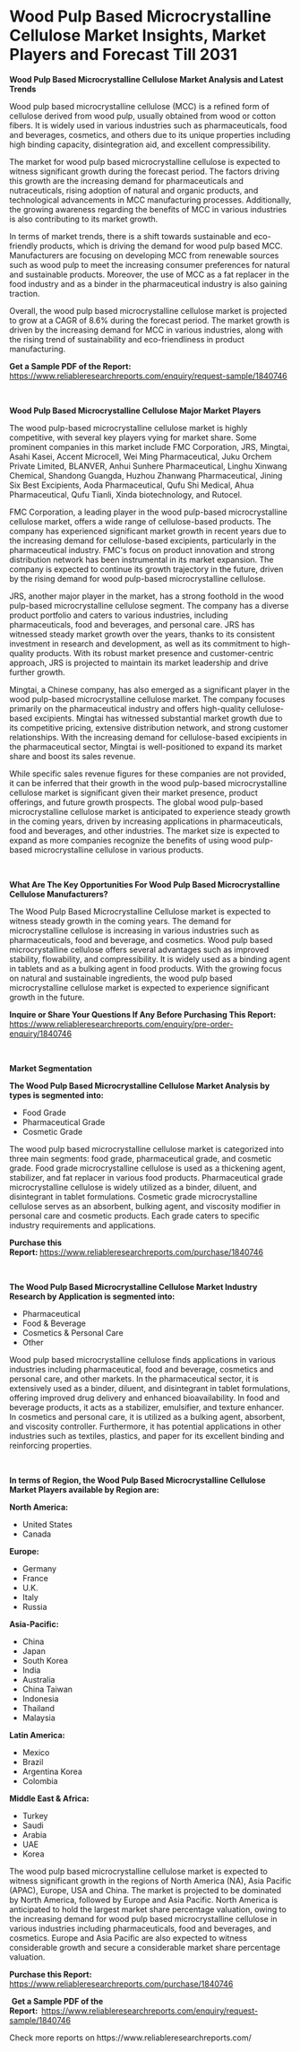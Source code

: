 <p><h1>Wood Pulp Based Microcrystalline Cellulose Market Insights, Market Players and Forecast Till 2031</h1></p><p><strong>Wood Pulp Based Microcrystalline Cellulose Market Analysis and Latest Trends</strong></p>
<p><p>Wood pulp based microcrystalline cellulose (MCC) is a refined form of cellulose derived from wood pulp, usually obtained from wood or cotton fibers. It is widely used in various industries such as pharmaceuticals, food and beverages, cosmetics, and others due to its unique properties including high binding capacity, disintegration aid, and excellent compressibility.</p><p>The market for wood pulp based microcrystalline cellulose is expected to witness significant growth during the forecast period. The factors driving this growth are the increasing demand for pharmaceuticals and nutraceuticals, rising adoption of natural and organic products, and technological advancements in MCC manufacturing processes. Additionally, the growing awareness regarding the benefits of MCC in various industries is also contributing to its market growth.</p><p>In terms of market trends, there is a shift towards sustainable and eco-friendly products, which is driving the demand for wood pulp based MCC. Manufacturers are focusing on developing MCC from renewable sources such as wood pulp to meet the increasing consumer preferences for natural and sustainable products. Moreover, the use of MCC as a fat replacer in the food industry and as a binder in the pharmaceutical industry is also gaining traction.</p><p>Overall, the wood pulp based microcrystalline cellulose market is projected to grow at a CAGR of 8.6% during the forecast period. The market growth is driven by the increasing demand for MCC in various industries, along with the rising trend of sustainability and eco-friendliness in product manufacturing.</p></p>
<p><strong>Get a Sample PDF of the Report:&nbsp;</strong> <a href="https://www.reliableresearchreports.com/enquiry/request-sample/1840746">https://www.reliableresearchreports.com/enquiry/request-sample/1840746</a></p>
<p>&nbsp;</p>
<p><strong>Wood Pulp Based Microcrystalline Cellulose Major Market Players</strong></p>
<p><p>The wood pulp-based microcrystalline cellulose market is highly competitive, with several key players vying for market share. Some prominent companies in this market include FMC Corporation, JRS, Mingtai, Asahi Kasei, Accent Microcell, Wei Ming Pharmaceutical, Juku Orchem Private Limited, BLANVER, Anhui Sunhere Pharmaceutical, Linghu Xinwang Chemical, Shandong Guangda, Huzhou Zhanwang Pharmaceutical, Jining Six Best Excipients, Aoda Pharmaceutical, Qufu Shi Medical, Ahua Pharmaceutical, Qufu Tianli, Xinda biotechnology, and Rutocel.</p><p>FMC Corporation, a leading player in the wood pulp-based microcrystalline cellulose market, offers a wide range of cellulose-based products. The company has experienced significant market growth in recent years due to the increasing demand for cellulose-based excipients, particularly in the pharmaceutical industry. FMC's focus on product innovation and strong distribution network has been instrumental in its market expansion. The company is expected to continue its growth trajectory in the future, driven by the rising demand for wood pulp-based microcrystalline cellulose.</p><p>JRS, another major player in the market, has a strong foothold in the wood pulp-based microcrystalline cellulose segment. The company has a diverse product portfolio and caters to various industries, including pharmaceuticals, food and beverages, and personal care. JRS has witnessed steady market growth over the years, thanks to its consistent investment in research and development, as well as its commitment to high-quality products. With its robust market presence and customer-centric approach, JRS is projected to maintain its market leadership and drive further growth.</p><p>Mingtai, a Chinese company, has also emerged as a significant player in the wood pulp-based microcrystalline cellulose market. The company focuses primarily on the pharmaceutical industry and offers high-quality cellulose-based excipients. Mingtai has witnessed substantial market growth due to its competitive pricing, extensive distribution network, and strong customer relationships. With the increasing demand for cellulose-based excipients in the pharmaceutical sector, Mingtai is well-positioned to expand its market share and boost its sales revenue.</p><p>While specific sales revenue figures for these companies are not provided, it can be inferred that their growth in the wood pulp-based microcrystalline cellulose market is significant given their market presence, product offerings, and future growth prospects. The global wood pulp-based microcrystalline cellulose market is anticipated to experience steady growth in the coming years, driven by increasing applications in pharmaceuticals, food and beverages, and other industries. The market size is expected to expand as more companies recognize the benefits of using wood pulp-based microcrystalline cellulose in various products.</p></p>
<p>&nbsp;</p>
<p><strong>What Are The Key Opportunities For Wood Pulp Based Microcrystalline Cellulose Manufacturers?</strong></p>
<p><p>The Wood Pulp Based Microcrystalline Cellulose market is expected to witness steady growth in the coming years. The demand for microcrystalline cellulose is increasing in various industries such as pharmaceuticals, food and beverage, and cosmetics. Wood pulp based microcrystalline cellulose offers several advantages such as improved stability, flowability, and compressibility. It is widely used as a binding agent in tablets and as a bulking agent in food products. With the growing focus on natural and sustainable ingredients, the wood pulp based microcrystalline cellulose market is expected to experience significant growth in the future.</p></p>
<p><strong>Inquire or Share Your Questions If Any Before Purchasing This Report:</strong> <a href="https://www.reliableresearchreports.com/enquiry/pre-order-enquiry/1840746">https://www.reliableresearchreports.com/enquiry/pre-order-enquiry/1840746</a></p>
<p>&nbsp;</p>
<p><strong>Market Segmentation</strong></p>
<p><strong>The Wood Pulp Based Microcrystalline Cellulose Market Analysis by types is segmented into:</strong></p>
<p><ul><li>Food Grade</li><li>Pharmaceutical Grade</li><li>Cosmetic Grade</li></ul></p>
<p><p>The wood pulp based microcrystalline cellulose market is categorized into three main segments: food grade, pharmaceutical grade, and cosmetic grade. Food grade microcrystalline cellulose is used as a thickening agent, stabilizer, and fat replacer in various food products. Pharmaceutical grade microcrystalline cellulose is widely utilized as a binder, diluent, and disintegrant in tablet formulations. Cosmetic grade microcrystalline cellulose serves as an absorbent, bulking agent, and viscosity modifier in personal care and cosmetic products. Each grade caters to specific industry requirements and applications.</p></p>
<p><strong>Purchase this Report:&nbsp;</strong><a href="https://www.reliableresearchreports.com/purchase/1840746">https://www.reliableresearchreports.com/purchase/1840746</a></p>
<p>&nbsp;</p>
<p><strong>The Wood Pulp Based Microcrystalline Cellulose Market Industry Research by Application is segmented into:</strong></p>
<p><ul><li>Pharmaceutical</li><li>Food & Beverage</li><li>Cosmetics & Personal Care</li><li>Other</li></ul></p>
<p><p>Wood pulp based microcrystalline cellulose finds applications in various industries including pharmaceutical, food and beverage, cosmetics and personal care, and other markets. In the pharmaceutical sector, it is extensively used as a binder, diluent, and disintegrant in tablet formulations, offering improved drug delivery and enhanced bioavailability. In food and beverage products, it acts as a stabilizer, emulsifier, and texture enhancer. In cosmetics and personal care, it is utilized as a bulking agent, absorbent, and viscosity controller. Furthermore, it has potential applications in other industries such as textiles, plastics, and paper for its excellent binding and reinforcing properties.</p></p>
<p>&nbsp;</p>
<p><strong>In terms of Region, the Wood Pulp Based Microcrystalline Cellulose Market Players available by Region are:</strong></p>
<p>
    <p> <strong> North America: </strong>
        <ul>
            <li>United States</li>
            <li>Canada</li>
        </ul>
        </p> 
    <p> <strong> Europe: </strong>
        <ul>
            <li>Germany</li>
            <li>France</li>
            <li>U.K.</li>
            <li>Italy</li>
            <li>Russia</li>
        </ul>
        </p> 
    <p> <strong> Asia-Pacific: </strong>
        <ul>
            <li>China</li>
            <li>Japan</li>
            <li>South Korea</li>
            <li>India</li>
            <li>Australia</li>
            <li>China Taiwan</li>
            <li>Indonesia</li>
            <li>Thailand</li>
            <li>Malaysia</li>
        </ul>
        </p> 
    <p> <strong> Latin America: </strong>
        <ul>
            <li>Mexico</li>
            <li>Brazil</li>
            <li>Argentina Korea</li>
            <li>Colombia</li>
        </ul>
        </p> 
    <p> <strong> Middle East & Africa: </strong>
        <ul>
            <li>Turkey</li>
            <li>Saudi</li>
            <li>Arabia</li>
            <li>UAE</li>
            <li>Korea</li>
        </ul>
    </p>
    </p>
<p><p>The wood pulp based microcrystalline cellulose market is expected to witness significant growth in the regions of North America (NA), Asia Pacific (APAC), Europe, USA and China. The market is projected to be dominated by North America, followed by Europe and Asia Pacific. North America is anticipated to hold the largest market share percentage valuation, owing to the increasing demand for wood pulp based microcrystalline cellulose in various industries including pharmaceuticals, food and beverages, and cosmetics. Europe and Asia Pacific are also expected to witness considerable growth and secure a considerable market share percentage valuation.</p></p>
<p><strong>Purchase this Report: </strong><a href="https://www.reliableresearchreports.com/purchase/1840746">https://www.reliableresearchreports.com/purchase/1840746</a></p>
<p>&nbsp;<strong>Get a Sample PDF of the Report:&nbsp;&nbsp;</strong><a href="https://www.reliableresearchreports.com/enquiry/request-sample/1840746">https://www.reliableresearchreports.com/enquiry/request-sample/1840746</a></p>
<p><strong></strong></p>
<p>Check more reports on https://www.reliableresearchreports.com/</p>
